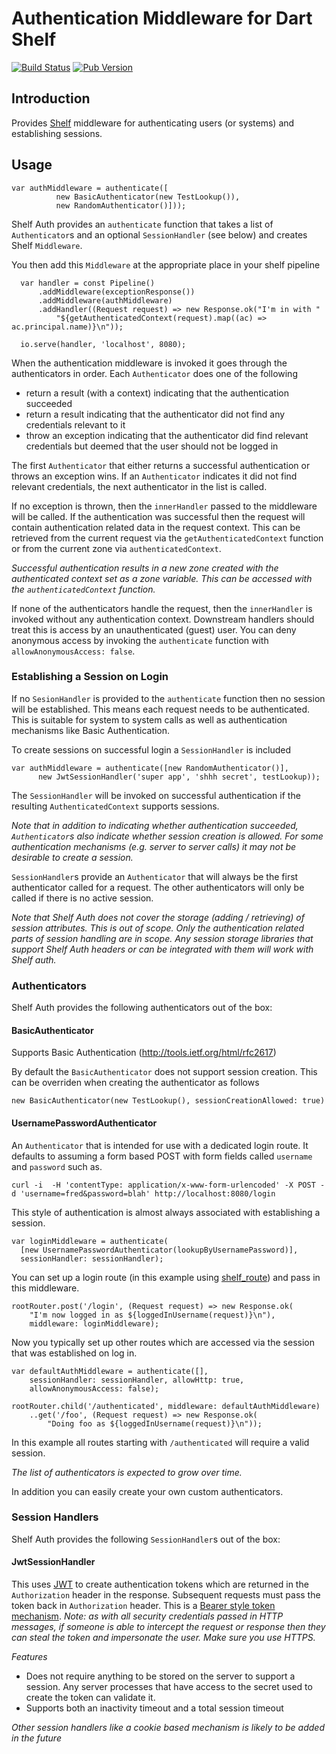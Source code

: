 # Authentication Middleware for Dart Shelf

[![Build Status](https://drone.io/bitbucket.org/andersmholmgren/shelf_auth/status.png)](https://drone.io/bitbucket.org/andersmholmgren/shelf_auth/latest)
[![Pub Version](http://img.shields.io/pub/v/shelf_auth.svg)](https://pub.dartlang.org/packages/shelf_auth)

## Introduction

Provides [Shelf](https://api.dartlang.org/apidocs/channels/be/dartdoc-viewer/shelf) middleware for authenticating users (or systems) and establishing sessions.

## Usage

```
var authMiddleware = authenticate([
          new BasicAuthenticator(new TestLookup()),
          new RandomAuthenticator()]));
```

Shelf Auth provides an `authenticate` function that takes a list of `Authenticator`s and an optional `SessionHandler` (see below) and creates Shelf `Middleware`.

You then add this `Middleware` at the appropriate place in your shelf pipeline

```
  var handler = const Pipeline()
      .addMiddleware(exceptionResponse())
      .addMiddleware(authMiddleware)
      .addHandler((Request request) => new Response.ok("I'm in with "
          "${getAuthenticatedContext(request).map((ac) => ac.principal.name)}\n"));

  io.serve(handler, 'localhost', 8080);

```

When the authentication middleware is invoked it goes through the authenticators in order. Each `Authenticator` does one of the following

* return a result (with a context) indicating that the authentication succeeded
* return a result indicating that the authenticator did not find any credentials relevant to it
* throw an exception indicating that the authenticator did find relevant credentials but deemed that the user should not be logged in

The first `Authenticator` that either returns a successful authentication or throws an exception wins. If an `Authenticator` indicates it did not find relevant credentials, the next authenticator in the list is called.

If no exception is thrown, then the `innerHandler` passed to the middleware will be called. If the authentication was successful then the request will contain authentication related data in the request context. This can be retrieved from the current request via the `getAuthenticatedContext` function or from the current zone via `authenticatedContext`. 

*Successful authentication results in a new zone created with the authenticated context set as a zone variable. This can be accessed with the `authenticatedContext` function.*

If none of the authenticators handle the request, then the `innerHandler` is invoked without any authentication context. Downstream handlers should treat this is access by an unauthenticated (guest) user. You can deny anonymous access by invoking the `authenticate` function with `allowAnonymousAccess: false`.

### Establishing a Session on Login

If no `SesionHandler` is provided to the `authenticate` function then no session will be established. This means each request needs to be authenticated. This is suitable for system to system calls as well as authentication mechanisms like Basic Authentication.

To create sessions on successful login a `SessionHandler` is included

```
var authMiddleware = authenticate([new RandomAuthenticator()],
      new JwtSessionHandler('super app', 'shhh secret', testLookup));
```

The `SessionHandler` will be invoked on successful authentication if the resulting `AuthenticatedContext` supports sessions. 

*Note that in addition to indicating whether authentication succeeded, `Authenticator`s also indicate whether session creation is allowed. For some authentication mechanisms (e.g. server to server calls) it may not be desirable to create a session.*

`SessionHandler`s provide an `Authenticator` that will always be the first authenticator called for a request. The other authenticators will only be called if there is no active session.

*Note that Shelf Auth does not cover the storage (adding / retrieving) of session attributes. This is out of scope. Only the authentication related parts of session handling are in scope. Any session storage libraries that support Shelf Auth headers or can be integrated with them will work with Shelf auth.*

### Authenticators

Shelf Auth provides the following authenticators out of the box:

#### BasicAuthenticator
Supports Basic Authentication (http://tools.ietf.org/html/rfc2617)

By default the `BasicAuthenticator` does not support session creation. This can be overriden when creating the authenticator as follows

```
new BasicAuthenticator(new TestLookup(), sessionCreationAllowed: true)
```

#### UsernamePasswordAuthenticator
An `Authenticator` that is intended for use with a dedicated login route. It defaults to assuming a form based POST with form fields called `username` and `password` such as.

```
curl -i  -H 'contentType: application/x-www-form-urlencoded' -X POST -d 'username=fred&password=blah' http://localhost:8080/login
```

This style of authentication is almost always associated with establishing a session.

```
var loginMiddleware = authenticate(
  [new UsernamePasswordAuthenticator(lookupByUsernamePassword)],
  sessionHandler: sessionHandler);
```

You can set up a login route (in this example using [shelf_route](https://pub.dartlang.org/packages/shelf_route)) and pass in this middleware.

```
rootRouter.post('/login', (Request request) => new Response.ok(
    "I'm now logged in as ${loggedInUsername(request)}\n"),
    middleware: loginMiddleware);
```

Now you typically set up other routes which are accessed via the session that was established on log in.

```
var defaultAuthMiddleware = authenticate([],
    sessionHandler: sessionHandler, allowHttp: true,
    allowAnonymousAccess: false);
      
rootRouter.child('/authenticated', middleware: defaultAuthMiddleware)
    ..get('/foo', (Request request) => new Response.ok(
        "Doing foo as ${loggedInUsername(request)}\n"));
```

In this example all routes starting with `/authenticated` will require a valid session. 

*The list of authenticators is expected to grow over time.* 

In addition you can easily create your own custom authenticators.

### Session Handlers

Shelf Auth provides the following `SessionHandler`s out of the box:

#### JwtSessionHandler
This uses [JWT](http://self-issued.info/docs/draft-ietf-oauth-json-web-token.html) to create authentication tokens which are returned in the `Authorization` header in the response. Subsequent requests must pass the token back in `Authorization` header. This is a [Bearer style token mechanism](https://auth0.com/blog/2014/01/07/angularjs-authentication-with-cookies-vs-token/). 
*Note: as with all security credentials passed in HTTP messages, if someone is able to intercept the request or response then they can steal the token and impersonate the user. Make sure you use HTTPS.*

*Features*

* Does not require anything to be stored on the server to support a session. Any server processes that have access to the secret used to create the token can validate it.
* Supports both an inactivity timeout and a total session timeout


*Other session handlers like a cookie based mechanism is likely to be added in the future*
